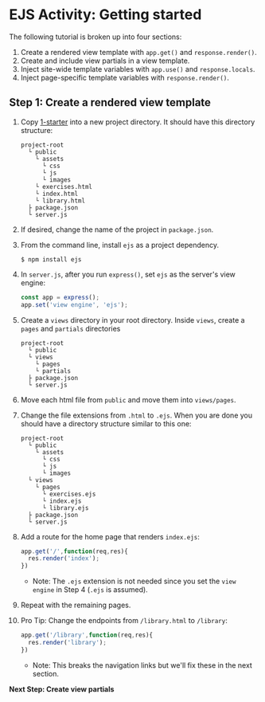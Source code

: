 # EJS Activity: Getting started
The following tutorial is broken up into four sections:
1. Create a rendered view template with `app.get()` and `response.render()`.
2. Create and include view partials in a view template.
3. Inject site-wide template variables with `app.use()` and `response.locals`.
4. Inject page-specific template variables with `response.render()`.

## Step 1: Create a rendered view template
1. Copy [1-starter](../1-starter) into a new project directory. It should have this directory structure:

    ```
    project-root
      └ public
        └ assets
          └ css
          └ js
          └ images
        └ exercises.html
        └ index.html
        └ library.html
      ├ package.json
      └ server.js
    ```

2. If desired, change the name of the project in `package.json`.
3. From the command line, install `ejs` as a project dependency.

    ```
    $ npm install ejs
    ```

4. In `server.js`, after you run `express()`, set `ejs` as the server's view engine:

    ```js
    const app = express();
    app.set('view engine', 'ejs');
    ```

5. Create a `views` directory in your root directory. Inside `views`, create a `pages` and `partials` directories
    
    ```
    project-root
      └ public
      └ views
        └ pages
        └ partials
      ├ package.json
      └ server.js
    ```

6. Move each html file from `public` and move them into `views/pages`.
7. Change the file extensions from `.html` to `.ejs`. When you are done you should have a directory structure similar to this one:

    ```
    project-root
      └ public
        └ assets
          └ css
          └ js
          └ images
      └ views
        └ pages
          └ exercises.ejs
          └ index.ejs
          └ library.ejs
      ├ package.json
      └ server.js
    ```

8. Add a route for the home page that renders `index.ejs`:

    ```js
    app.get('/',function(req,res){
      res.render('index');
    })
    ```

    - Note: The `.ejs` extension is not needed since you set the `view engine` in Step 4 (`.ejs` is assumed).

9. Repeat with the remaining pages.
10. Pro Tip: Change the endpoints from `/library.html` to `/library`:

    ```js
    app.get('/library',function(req,res){
      res.render('library');
    })
    ```

    - Note: This breaks the navigation links but we'll fix these in the next section.

**Next Step: Create view partials**